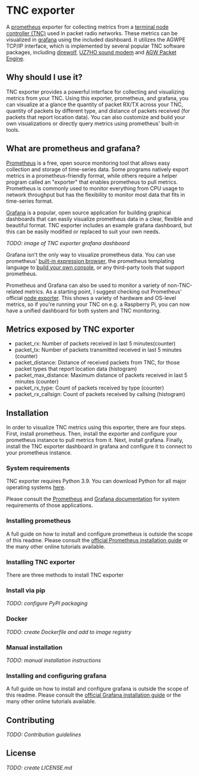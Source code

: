 # TNC exporter
A [prometheus](https://prometheus.io/) exporter for collecting metrics from a [terminal node controller (TNC)](https://en.wikipedia.org/wiki/Terminal_node_controller) used in packet radio networks. These metrics can be visualized in [grafana](https://grafana.com/) using the included dashboard. It utilizes the AGWPE TCP/IP interface, which is implemented by several popular TNC software packages, including [direwolf](https://github.com/wb2osz/direwolf), [UZ7HO sound modem](http://uz7.ho.ua/packetradio.htm) and [AGW Packet Engine](https://www.sv2agw.com/ham#pepro).

## Why should I use it?
TNC exporter provides a powerful interface for collecting and visualizing metrics from your TNC. Using this exporter, prometheus, and grafana, you can visualize at a glance the quantity of packet RX/TX across your TNC, quantity of packets by different type, and distance of packets received (for packets that report location data). You can also customize and build your own visualizations or directly query metrics using prometheus' built-in tools.

## What are prometheus and grafana?
[Prometheus](https://prometheus.io/) is a free, open source monitoring tool that allows easy collection and storage of time-series data. Some programs natively export metrics in a prometheus-friendly format, while others require a helper program called an "exporter" that enables prometheus to pull metrics. Prometheus is commonly used to monitor everything from CPU usage to network throughput but has the flexibility to monitor most data that fits in time-series format.

[Grafana](https://grafana.com/) is a popular, open source application for building graphical dashboards that can easily visualize prometheus data in a clear, flexible and beautiful format. TNC exporter includes an example grafana dashboard, but this can be easily modified or replaced to suit your own needs.

*TODO: image of TNC exporter grafana dashboard*

Grafana isn't the only way to visualize prometheus data. You can use prometheus' [built-in expression browser](https://prometheus.io/docs/visualization/browser/), the prometheus templating language to [build your own console](https://prometheus.io/docs/visualization/consoles/), or any third-party tools that support prometheus.

Prometheus and Grafana can also be used to monitor a variety of non-TNC-related metrics. As a starting point, I suggest checking out Prometheus' official [node exporter](https://github.com/prometheus/node_exporter). This shows a variety of hardware and OS-level metrics, so if you're running your TNC on e.g. a Raspberry Pi, you can now have a unified dashboard for both system and TNC monitoring.

## Metrics exposed by TNC exporter
- packet_rx: Number of packets received in last 5 minutes(counter)
- packet_tx: Number of packets transmitted received in last 5 minutes (counter)
- packet_distance: Distance of received packets from TNC, for those packet types that report location data (histogram)
- packet_max_distance: Maximum distance of packets received in last 5 minutes (counter)  
- packet_rx_type: Count of packets received by type (counter)
- packet_rx_callsign: Count of packets received by callsing (histogram)

## Installation
In order to visualize TNC metrics using this exporter, there are four steps. First, install prometheus. Then, install the exporter and configure your prometheus instance to pull metrics from it. Next, install grafana. Finally, install the TNC exporter dashboard in grafana and configure it to connect to your prometheus instance.

### System requirements
TNC exporter requires Python 3.9. You can download Python for all major operating systems [here](https://www.python.org/downloads/).

Please consult the [Prometheus](https://prometheus.io/docs/prometheus/latest/getting_started/) and [Grafana documentation](https://grafana.com/docs/grafana/latest/installation/requirements/) for system requirements of those applications.

### Installing prometheus
A full guide on how to install and configure prometheus is outside the scope of this readme. Please consult the [official Prometheus installation guide](https://prometheus.io/docs/prometheus/latest/installation/) or the many other online tutorials available.

### Installing TNC exporter
There are three methods to install TNC exporter
### Install via pip
*TODO: configure PyPI packaging*
### Docker
*TODO: create Dockerfile and add to image registry*
### Manual installation
*TODO: manual installation instructions*

### Installing and configuring grafana
A full guide on how to install and configure grafana is outside the scope of this readme. Please consult the [official Grafana installation guide](https://grafana.com/docs/grafana/latest/installation/) or the many other online tutorials available.

## Contributing
*TODO: Contribution guidelines*

## License
*TODO: create LICENSE.md*